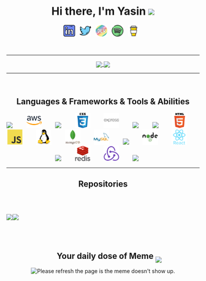<div align="center">
    <h1>Hi there, I'm Yasin <img src="https://media.giphy.com/media/hvRJCLFzcasrR4ia7z/giphy.gif" width="25px"> </h1>

</div>

<p align='center'>
    <a href="https://www.linkedin.com/in/yasin-demek"><img height="30"
            src="https://raw.githubusercontent.com/8bithemant/8bithemant/master/linkedin.png?raw=true"></a>&nbsp;&nbsp;
    <a href="https://twitter.com/ysndmk"><img height="30"
            src="https://raw.githubusercontent.com/8bithemant/8bithemant/master/twitter.png?raw=true"></a>&nbsp;&nbsp;
    <a href="#"><img height="30"
            src="https://raw.githubusercontent.com/8bithemant/8bithemant/master/devto.png?raw=true"></a>&nbsp;&nbsp;
    <a href="#"><img height="30"
            src="https://raw.githubusercontent.com/8bithemant/8bithemant/master/spotify.png?raw=true"></a>&nbsp;&nbsp;
    <a href="#t"><img height="30"
            src="https://raw.githubusercontent.com/8bithemant/8bithemant/master/coffee.jpg?raw=true"></a>&nbsp;&nbsp;
</p>



<br />

<hr>

<p width="100%" align="center">
    <a align="left" href="https://github.com/anuraghazra/github-readme-stats" title="Go to Source">
        <img height=175 align="center"
            src="https://github-readme-stats.vercel.app/api?username=ydemek&show_icons=true&theme=gotham">
    </a>
    <a align="right" href="https://github.com/anuraghazra/github-readme-stats">
        <img height=175 align="center"
            src="https://github-readme-stats.vercel.app/api/top-langs/?username=ydemek&hide=c%23,powershell,java&title_color=2aa889&text_color=99d1ce&icon_color=2bbc8a&bg_color=0c1014&langs_count=8&layout=compact" />
    </a>
</p>

<hr>


<br />

<h2 align="center">Languages & Frameworks & Tools & Abilities</h2>

<p align="center">
    <img src="https://docs.amplify.aws/assets/logo-dark.svg"
    width="40px">&nbsp;&nbsp;&nbsp;&nbsp;&nbsp;&nbsp;&nbsp;&nbsp;
<img src="https://raw.githubusercontent.com/devicons/devicon/master/icons/amazonwebservices/amazonwebservices-original-wordmark.svg"
    width="40px">&nbsp;&nbsp;&nbsp;&nbsp;&nbsp;&nbsp;&nbsp;&nbsp;
<img src="https://www.vectorlogo.zone/logos/gnu_bash/gnu_bash-icon.svg"
    width="40px">&nbsp;&nbsp;&nbsp;&nbsp;&nbsp;&nbsp;&nbsp;&nbsp;
<img src="https://raw.githubusercontent.com/devicons/devicon/master/icons/css3/css3-original-wordmark.svg"
    width="40px">&nbsp;&nbsp;&nbsp;&nbsp;&nbsp;&nbsp;&nbsp;&nbsp;
<img src="https://raw.githubusercontent.com/devicons/devicon/master/icons/express/express-original-wordmark.svg"
    width="40px">&nbsp;&nbsp;&nbsp;&nbsp;&nbsp;&nbsp;&nbsp;&nbsp;
<img src="https://www.vectorlogo.zone/logos/figma/figma-icon.svg"
    width="40px">&nbsp;&nbsp;&nbsp;&nbsp;&nbsp;&nbsp;&nbsp;&nbsp;
<img src="https://www.vectorlogo.zone/logos/git-scm/git-scm-icon.svg"
    width="40px">&nbsp;&nbsp;&nbsp;&nbsp;&nbsp;&nbsp;&nbsp;&nbsp;
<img src="https://raw.githubusercontent.com/devicons/devicon/master/icons/html5/html5-original-wordmark.svg"
    width="40px">&nbsp;&nbsp;&nbsp;&nbsp;&nbsp;&nbsp;&nbsp;&nbsp;
<img src="https://raw.githubusercontent.com/devicons/devicon/master/icons/javascript/javascript-original.svg"
    width="40px">&nbsp;&nbsp;&nbsp;&nbsp;&nbsp;&nbsp;&nbsp;&nbsp;
<img src="https://raw.githubusercontent.com/devicons/devicon/master/icons/linux/linux-original.svg"
    width="40px">&nbsp;&nbsp;&nbsp;&nbsp;&nbsp;&nbsp;&nbsp;&nbsp;
<img src="https://raw.githubusercontent.com/devicons/devicon/master/icons/mongodb/mongodb-original-wordmark.svg"
    width="40px">&nbsp;&nbsp;&nbsp;&nbsp;&nbsp;&nbsp;&nbsp;&nbsp;
<img src="https://raw.githubusercontent.com/devicons/devicon/master/icons/mysql/mysql-original-wordmark.svg"
    width="40px">&nbsp;&nbsp;&nbsp;&nbsp;&nbsp;&nbsp;&nbsp;&nbsp;
<img src="https://cdn.worldvectorlogo.com/logos/nextjs-3.svg"
    width="40px">&nbsp;&nbsp;&nbsp;&nbsp;&nbsp;&nbsp;&nbsp;&nbsp;
<img src="https://raw.githubusercontent.com/devicons/devicon/master/icons/nodejs/nodejs-original-wordmark.svg"
    width="40px">&nbsp;&nbsp;&nbsp;&nbsp;&nbsp;&nbsp;&nbsp;&nbsp;
<img src="https://raw.githubusercontent.com/devicons/devicon/master/icons/react/react-original-wordmark.svg"
    width="40px">&nbsp;&nbsp;&nbsp;&nbsp;&nbsp;&nbsp;&nbsp;&nbsp;
<img src="https://reactnative.dev/img/header_logo.svg"
    width="40px">&nbsp;&nbsp;&nbsp;&nbsp;&nbsp;&nbsp;&nbsp;&nbsp;
<img src="https://raw.githubusercontent.com/devicons/devicon/master/icons/redis/redis-original-wordmark.svg"
    width="40px">&nbsp;&nbsp;&nbsp;&nbsp;&nbsp;&nbsp;&nbsp;&nbsp;
<img src="https://raw.githubusercontent.com/devicons/devicon/master/icons/redux/redux-original.svg"
    width="40px">&nbsp;&nbsp;&nbsp;&nbsp;&nbsp;&nbsp;&nbsp;&nbsp;
    <img src="https://cdn.icon-icons.com/icons2/2107/PNG/512/file_type_vscode_icon_130084.png"
        width="40px">&nbsp;&nbsp;&nbsp;&nbsp;&nbsp;&nbsp;&nbsp;&nbsp;
</p>

<hr>

<h2 align="center">Repositories</h2>

<br><br>
<div>
    <p width="100%" align="center">
        <a align="left" href="https://github.com/ydemek/moniTTool" title="moniTTool"><img align="left" height="115"
                src="https://github-readme-stats.vercel.app/api/pin/?username=ydemek&repo=moniTTool&theme=gotham"></a>
        <a align="left" href="https://github.com/ydemek/ContactManager" title="ContactManager"><img align="left" height="115"
                src="https://github-readme-stats.vercel.app/api/pin/?username=ydemek&repo=ContactManager&theme=gotham"></a>
    </p>
</div>

<br><br>
<br><br>
<div>
    <h2 align="center">Your daily dose of Meme <img src="https://media.giphy.com/media/3og0Iw1U36HosQQWXK/giphy.gif" width="60" style="margin-bottom: -10px;"></h2>
    <p width="100%" align="center">
        <img src='https://random-memer.herokuapp.com/' title="Meme" width="400"
            alt="Please refresh the page is the meme doesn't show up.">
    </p>
</div>
